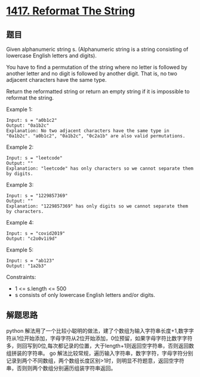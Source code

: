 # [1417. Reformat The String](https://leetcode.com/problems/reformat-the-string/)


## 题目
Given alphanumeric string s. (Alphanumeric string is a string consisting of lowercase English letters and digits).

You have to find a permutation of the string where no letter is followed by another letter and no digit is followed by another digit. That is, no two adjacent characters have the same type.

Return the reformatted string or return an empty string if it is impossible to reformat the string.


Example 1:
```
Input: s = "a0b1c2"
Output: "0a1b2c"
Explanation: No two adjacent characters have the same type in "0a1b2c". "a0b1c2", "0a1b2c", "0c2a1b" are also valid permutations.
```
Example 2:
```
Input: s = "leetcode"
Output: ""
Explanation: "leetcode" has only characters so we cannot separate them by digits.
```
Example 3:
```
Input: s = "1229857369"
Output: ""
Explanation: "1229857369" has only digits so we cannot separate them by characters.
```
Example 4:
```
Input: s = "covid2019"
Output: "c2o0v1i9d"
```
Example 5:
```
Input: s = "ab123"
Output: "1a2b3"
```

Constraints:

- 1 <= s.length <= 500
- s consists of only lowercase English letters and/or digits.


## 解题思路
python 解法用了一个比较小聪明的做法，建了个数组为输入字符串长度+1,数字字符从1位开始添加，字母字符从2位开始添加，0位预留，如果字母字符比数字字符多，则回写到0位,每次都记录的位置，大于length+1则返回空字符串，否则返回数组拼装的字符串。
go 解法比较常规，遍历输入字符串，数字字符，字母字符分别记录到两个不同数组，两个数组长度区别>1时，则明显不符题意，返回空字符串，否则则两个数组分别遍历组装字符串返回。
